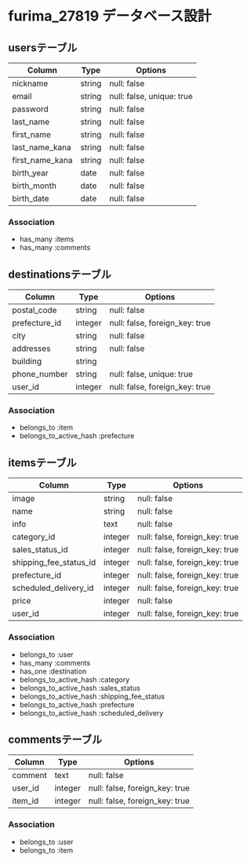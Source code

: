 # furima_27819 データベース設計

## usersテーブル
|Column|Type|Options|
|------|----|-------|
|nickname|string|null: false|
|email|string|null: false, unique: true|
|password|string|null: false|
|last_name|string|null: false|
|first_name|string|null: false|
|last_name_kana|string|null: false|
|first_name_kana|string|null: false|
|birth_year|date|null: false|
|birth_month|date|null: false|
|birth_date|date|null: false|
### Association
- has_many :items
- has_many :comments

## destinationsテーブル
|Column|Type|Options|
|------|----|-------|
|postal_code|string|null: false|
|prefecture_id|integer|null: false, foreign_key: true|
|city|string|null: false|
|addresses|string|null: false|
|building|string|
|phone_number|string|null: false, unique: true|
|user_id|integer|null: false, foreign_key: true|
### Association
- belongs_to :item
- belongs_to_active_hash :prefecture

## itemsテーブル
|Column|Type|Options|
|------|----|-------|
|image|string|null: false|
|name|string|null: false|
|info|text|null: false|
|category_id|integer|null: false, foreign_key: true|
|sales_status_id|integer|null: false, foreign_key: true|
|shipping_fee_status_id|integer|null: false, foreign_key: true|
|prefecture_id|integer|null: false, foreign_key: true|
|scheduled_delivery_id|integer|null: false, foreign_key: true|
|price|integer|null: false|
|user_id|integer|null: false, foreign_key: true|
### Association
- belongs_to :user
- has_many :comments
- has_one :destination
- belongs_to_active_hash :category
- belongs_to_active_hash :sales_status
- belongs_to_active_hash :shipping_fee_status
- belongs_to_active_hash :prefecture
- belongs_to_active_hash :scheduled_delivery

## commentsテーブル
|Column|Type|Options|
|------|----|-------|
|comment|text|null: false|
|user_id|integer|null: false, foreign_key: true|
|item_id|integer|null: false, foreign_key: true|
### Association
- belongs_to :user
- belongs_to :item